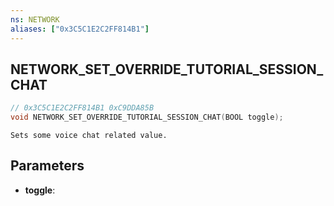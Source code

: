 ```yaml
---
ns: NETWORK
aliases: ["0x3C5C1E2C2FF814B1"]
---
```

## NETWORK_SET_OVERRIDE_TUTORIAL_SESSION_CHAT

```c
// 0x3C5C1E2C2FF814B1 0xC9DDA85B
void NETWORK_SET_OVERRIDE_TUTORIAL_SESSION_CHAT(BOOL toggle);
```

```
Sets some voice chat related value.
```

## Parameters
* **toggle**: 

